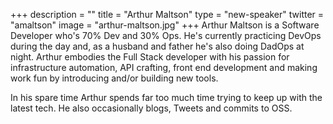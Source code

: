 +++
description = ""
title = "Arthur Maltson"
type = "new-speaker"
twitter = "amaltson"
image = "arthur-maltson.jpg"
+++
Arthur Maltson is a Software Developer who's 70% Dev and 30% Ops. He's currently practicing DevOps during the day and, as a husband and father he's also doing DadOps at night. Arthur embodies the Full Stack developer with his passion for infrastructure automation, API crafting, front end development and making work fun by introducing and/or building new tools.

In his spare time Arthur spends far too much time trying to keep up with the latest tech. He also occasionally blogs, Tweets and commits to OSS.
